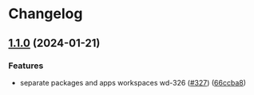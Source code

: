 # Changelog

## [1.1.0](https://github.com/what1s1ove/whatislove.dev/compare/@whatislove.dev/shared-v1.0.0...@whatislove.dev/shared-v1.1.0) (2024-01-21)


### Features

* separate packages and apps workspaces wd-326 ([#327](https://github.com/what1s1ove/whatislove.dev/issues/327)) ([66ccba8](https://github.com/what1s1ove/whatislove.dev/commit/66ccba894042075d15198a24c61b654f1c50172f))
